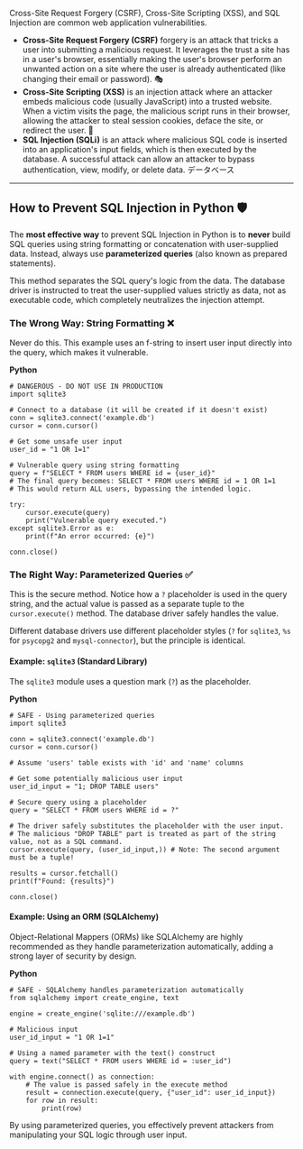 Cross-Site Request Forgery (CSRF), Cross-Site Scripting (XSS), and SQL Injection are common web application vulnerabilities.

* **Cross-Site Request Forgery (CSRF)** forgery is an attack that tricks a user into submitting a malicious request. It leverages the trust a site has in a user's browser, essentially making the user's browser perform an unwanted action on a site where the user is already authenticated (like changing their email or password). 🎭
* **Cross-Site Scripting (XSS)** is an injection attack where an attacker embeds malicious code (usually JavaScript) into a trusted website. When a victim visits the page, the malicious script runs in their browser, allowing the attacker to steal session cookies, deface the site, or redirect the user. 📜
* **SQL Injection (SQLi)** is an attack where malicious SQL code is inserted into an application's input fields, which is then executed by the database. A successful attack can allow an attacker to bypass authentication, view, modify, or delete data. データベース

---

## How to Prevent SQL Injection in Python 🛡️

The **most effective way** to prevent SQL Injection in Python is to **never** build SQL queries using string formatting or concatenation with user-supplied data. Instead, always use **parameterized queries** (also known as prepared statements).

This method separates the SQL query's logic from the data. The database driver is instructed to treat the user-supplied values strictly as data, not as executable code, which completely neutralizes the injection attempt.

### The Wrong Way: String Formatting ❌

Never do this. This example uses an f-string to insert user input directly into the query, which makes it vulnerable.

**Python**

```
# DANGEROUS - DO NOT USE IN PRODUCTION
import sqlite3

# Connect to a database (it will be created if it doesn't exist)
conn = sqlite3.connect('example.db')
cursor = conn.cursor()

# Get some unsafe user input
user_id = "1 OR 1=1" 

# Vulnerable query using string formatting
query = f"SELECT * FROM users WHERE id = {user_id}" 
# The final query becomes: SELECT * FROM users WHERE id = 1 OR 1=1
# This would return ALL users, bypassing the intended logic.

try:
    cursor.execute(query)
    print("Vulnerable query executed.")
except sqlite3.Error as e:
    print(f"An error occurred: {e}")

conn.close()
```

### The Right Way: Parameterized Queries ✅

This is the secure method. Notice how a `?` placeholder is used in the query string, and the actual value is passed as a separate tuple to the `cursor.execute()` method. The database driver safely handles the value.

Different database drivers use different placeholder styles (`?` for `sqlite3`, `%s` for `psycopg2` and `mysql-connector`), but the principle is identical.

#### Example: `sqlite3` (Standard Library)

The `sqlite3` module uses a question mark (`?`) as the placeholder.

**Python**

```
# SAFE - Using parameterized queries
import sqlite3

conn = sqlite3.connect('example.db')
cursor = conn.cursor()

# Assume 'users' table exists with 'id' and 'name' columns

# Get some potentially malicious user input
user_id_input = "1; DROP TABLE users" 

# Secure query using a placeholder
query = "SELECT * FROM users WHERE id = ?"

# The driver safely substitutes the placeholder with the user input.
# The malicious "DROP TABLE" part is treated as part of the string value, not as a SQL command.
cursor.execute(query, (user_id_input,)) # Note: The second argument must be a tuple!

results = cursor.fetchall()
print(f"Found: {results}")

conn.close()
```

#### Example: Using an ORM (SQLAlchemy)

Object-Relational Mappers (ORMs) like SQLAlchemy are highly recommended as they handle parameterization automatically, adding a strong layer of security by design.

**Python**

```
# SAFE - SQLAlchemy handles parameterization automatically
from sqlalchemy import create_engine, text

engine = create_engine('sqlite:///example.db')

# Malicious input
user_id_input = "1 OR 1=1"

# Using a named parameter with the text() construct
query = text("SELECT * FROM users WHERE id = :user_id")

with engine.connect() as connection:
    # The value is passed safely in the execute method
    result = connection.execute(query, {"user_id": user_id_input})
    for row in result:
        print(row)
```

By using parameterized queries, you effectively prevent attackers from manipulating your SQL logic through user input.
